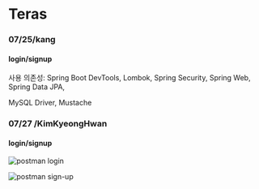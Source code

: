 # Teras

### 07/25/kang

#### login/signup 

사용 의존성: Spring Boot DevTools, Lombok, Spring Security, Spring Web, Spring Data JPA,

MySQL Driver, Mustache 

### 07/27 /KimKyeongHwan

#### login/signup 

![postman login]()

![postman sign-up]()
